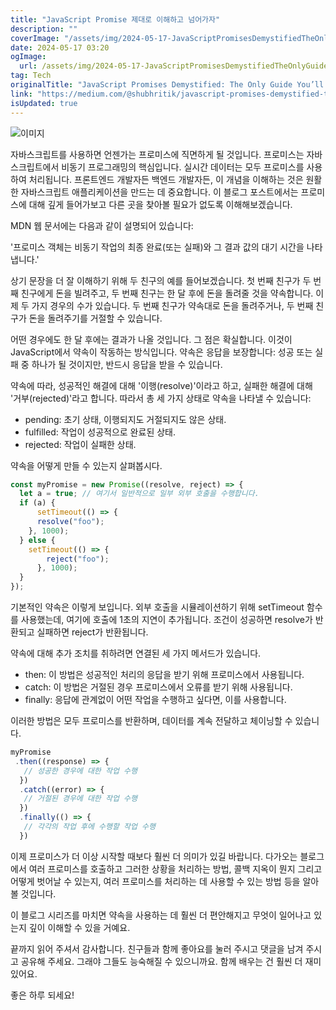 ```yaml
---
title: "JavaScript Promise 제대로 이해하고 넘어가자"
description: ""
coverImage: "/assets/img/2024-05-17-JavaScriptPromisesDemystifiedTheOnlyGuideYoullNeedPart1_0.png"
date: 2024-05-17 03:20
ogImage: 
  url: /assets/img/2024-05-17-JavaScriptPromisesDemystifiedTheOnlyGuideYoullNeedPart1_0.png
tag: Tech
originalTitle: "JavaScript Promises Demystified: The Only Guide You’ll Need : Part 1"
link: "https://medium.com/@shubhritik/javascript-promises-demystified-the-only-guide-youll-need-part-1-a835910d8045"
isUpdated: true
---
```






![이미지](/assets/img/2024-05-17-JavaScriptPromisesDemystifiedTheOnlyGuideYoullNeedPart1_0.png)

자바스크립트를 사용하면 언젠가는 프로미스에 직면하게 될 것입니다. 프로미스는 자바스크립트에서 비동기 프로그래밍의 핵심입니다. 실시간 데이터는 모두 프로미스를 사용하여 처리됩니다. 프론트엔드 개발자든 백엔드 개발자든, 이 개념을 이해하는 것은 원활한 자바스크립트 애플리케이션을 만드는 데 중요합니다. 이 블로그 포스트에서는 프로미스에 대해 깊게 들어가보고 다른 곳을 찾아볼 필요가 없도록 이해해보겠습니다.

MDN 웹 문서에는 다음과 같이 설명되어 있습니다:

'프로미스 객체는 비동기 작업의 최종 완료(또는 실패)와 그 결과 값의 대기 시간을 나타냅니다.'


<div class="content-ad"></div>

상기 문장을 더 잘 이해하기 위해 두 친구의 예를 들어보겠습니다. 첫 번째 친구가 두 번째 친구에게 돈을 빌려주고, 두 번째 친구는 한 달 후에 돈을 돌려줄 것을 약속합니다. 이제 두 가지 경우의 수가 있습니다. 두 번째 친구가 약속대로 돈을 돌려주거나, 두 번째 친구가 돈을 돌려주기를 거절할 수 있습니다.

어떤 경우에도 한 달 후에는 결과가 나올 것입니다. 그 점은 확실합니다. 이것이 JavaScript에서 약속이 작동하는 방식입니다. 약속은 응답을 보장합니다: 성공 또는 실패 중 하나가 될 것이지만, 반드시 응답을 받을 수 있습니다.

약속에 따라, 성공적인 해결에 대해 '이행(resolve)'이라고 하고, 실패한 해결에 대해 '거부(rejected)'라고 합니다. 따라서 총 세 가지 상태로 약속을 나타낼 수 있습니다:

- pending: 초기 상태, 이행되지도 거절되지도 않은 상태.
- fulfilled: 작업이 성공적으로 완료된 상태.
- rejected: 작업이 실패한 상태.

<div class="content-ad"></div>

약속을 어떻게 만들 수 있는지 살펴봅시다.

```js
const myPromise = new Promise((resolve, reject) => {
  let a = true; // 여기서 일반적으로 일부 외부 호출을 수행합니다.
  if (a) {
      setTimeout(() => {
      resolve("foo");
    }, 1000);
  } else {
    setTimeout(() => {
        reject("foo");
      }, 1000);
  }
});
```

기본적인 약속은 이렇게 보입니다. 외부 호출을 시뮬레이션하기 위해 setTimeout 함수를 사용했는데, 여기에 호출에 1초의 지연이 추가됩니다. 조건이 성공하면 resolve가 반환되고 실패하면 reject가 반환됩니다.

약속에 대해 추가 조치를 취하려면 연결된 세 가지 메서드가 있습니다.

<div class="content-ad"></div>

- then: 이 방법은 성공적인 처리의 응답을 받기 위해 프로미스에서 사용됩니다.
- catch: 이 방법은 거절된 경우 프로미스에서 오류를 받기 위해 사용됩니다.
- finally: 응답에 관계없이 어떤 작업을 수행하고 싶다면, 이를 사용합니다.

이러한 방법은 모두 프로미스를 반환하며, 데이터를 계속 전달하고 체이닝할 수 있습니다.

```js
myPromise
 .then((response) => {
   // 성공한 경우에 대한 작업 수행
  })
  .catch((error) => {
   // 거절된 경우에 대한 작업 수행
  })
  .finally(() => {
   // 각각의 작업 후에 수행할 작업 수행
  })
```

이제 프로미스가 더 이상 시작할 때보다 훨씬 더 의미가 있길 바랍니다. 다가오는 블로그에서 여러 프로미스를 호출하고 그러한 상황을 처리하는 방법, 콜백 지옥이 뭔지 그리고 어떻게 벗어날 수 있는지, 여러 프로미스를 처리하는 데 사용할 수 있는 방법 등을 알아볼 것입니다.

<div class="content-ad"></div>

이 블로그 시리즈를 마치면 약속을 사용하는 데 훨씬 더 편안해지고 무엇이 일어나고 있는지 깊이 이해할 수 있을 거예요.

끝까지 읽어 주셔서 감사합니다. 친구들과 함께 좋아요를 눌러 주시고 댓글을 남겨 주시고 공유해 주세요. 그래야 그들도 능숙해질 수 있으니까요. 함께 배우는 건 훨씬 더 재미있어요.

좋은 하루 되세요!